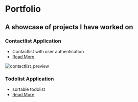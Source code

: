 # Portfolio
## A showcase of projects I have worked on

### Contactlist Application
* Contactlist with user authentication
* [Read More](https://github.com/Coder-Lars/Portfolio/tree/main/Projects/Contactlist%20Application)


![contactlist_preview](https://user-images.githubusercontent.com/71517515/133965090-ce9621f7-01df-4d6b-867e-8a383afd40e9.PNG)



### Todolist Application
* sortable todolist
* [Read More](https://github.com/Coder-Lars/Portfolio/tree/main/Projects/Todolist)








